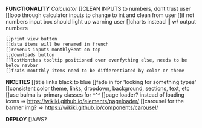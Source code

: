 **FUNCTIONALITY**
  *Calculator*
    []CLEAN INPUTS to numbers, dont trust user
    []loop through calculator inputs to change to int and clean from user
    []if not numbers input box should light up warning user
    []charts instead || w/ output numbers

    []print view button
    []data items will be renamed in french
    []revenus inputs monthlyRent on top
    []downloads button
    []lostMonthes tooltip positioned over everfything else, needs to be below navbar
    []frais montthly items need to be differentiated by color or theme

**NICETIES**
  []title links black to blue
  []fade in for 'looking for something types'
  []consistent color theme, links, dropdown, background, sections, text, etc
    []use bulma is-primary classes for ^^^
  []page loader? instead of loading icons => https://wikiki.github.io/elements/pageloader/
  []carousel for the banner img? => https://wikiki.github.io/components/carousel/

**DEPLOY**
  []AWS?
